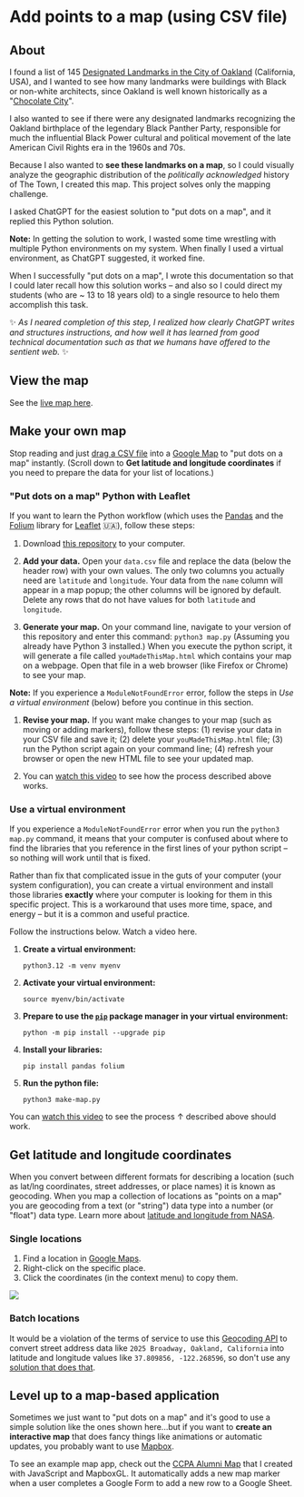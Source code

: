 # Add points to a map (using CSV file)

<!--[![map of oakland california with 145 markers on the map](screenshot.JPG)](https://domlet.github.io/oakland-map-landmarks/)-->

## About

I found a list of 145 [Designated Landmarks in the City of Oakland](https://www.oaklandca.gov/topics/list-of-designated-landmarks) (California, USA), and I wanted to see how many landmarks were buildings with Black or non-white architects, since Oakland is well known historically as a "[Chocolate City](https://en.wikipedia.org/wiki/Chocolate_City_speech#:~:text=In%20African%20American%20culture%2C%20the,or%20African%20American%20political%20leadership.)".

I also wanted to see if there were any designated landmarks recognizing the Oakland birthplace of the legendary Black Panther Party, responsible for much the influential Black Power cultural and political movement of the late American Civil Rights era in the 1960s and 70s.

Because I also wanted to **see these landmarks on a map**, so I could visually analyze the geographic distribution of the _politically acknowledged_ history of The Town, I created this map. This project solves only the mapping challenge.

I asked ChatGPT for the easiest solution to "put dots on a map", and it replied this Python solution.

**Note:** In getting the solution to work, I wasted some time wrestling with multiple Python environments on my system. When finally I used a virtual environment, as ChatGPT suggested, it worked fine.

When I successfully "put dots on a map", I wrote this documentation so that I could later recall how this solution works – and also so I could direct my students (who are ~ 13 to 18 years old) to a single resource to helo them accomplish this task.

✨ _As I neared completion of this step, I realized how clearly ChatGPT writes and structures instructions, and how well it has learned from good technical documentation such as that we humans have offered to the sentient web._ ✨

## View the map

See the [live map here](https://domlet.github.io/oakland-map-landmarks/).

## Make your own map

Stop reading and just [drag a CSV file](https://support.google.com/mymaps/answer/3024836?hl=en&co=GENIE.Platform%3DDesktop) into a [Google Map](https://www.google.com/maps/d/u/0/edit?hl=en&mid=1E3UfCrVMMQ62ZC1bzePvQjvkLSGfv24&ll=37.86536700757127%2C-122.24243003173828&z=12) to "put dots on a map" instantly. (Scroll down to **Get latitude and longitude coordinates** if you need to prepare the data for your list of locations.)

### "Put dots on a map" Python with Leaflet

If you want to learn the Python workflow (which uses the [Pandas](https://www.google.com/search?q=what+is+pandas+python) and the [Folium](https://www.google.com/search?q=what+is+folium+python) library for [Leaflet](https://leafletjs.com/) 🇺🇦), follow these steps:

1. Download [this repository](https://github.com/domlet/points-on-a-map-csv-py) to your computer.

1. **Add your data.** Open your `data.csv` file and replace the data (below the header row) with your own values. The only two columns you actually need are `latitude` and `longitude`. Your data from the `name` column will appear in a map popup; the other columns will be ignored by default. Delete any rows that do not have values for both `latitude` and `longitude`.

1. **Generate your map.** On your command line, navigate to your version of this repository and enter this command: `python3 map.py` (Assuming you already have Python 3 installed.) When you execute the python script, it will generate a file called `youMadeThisMap.html` which contains your map on a webpage. Open that file in a web browser (like Firefox or Chrome) to see your map.

**Note:** If you experience a `ModuleNotFoundError` error, follow the steps in _Use a virtual environment_ (below) before you continue in this section.

1. **Revise your map.** If you want make changes to your map (such as moving or adding markers), follow these steps: (1) revise your data in your CSV file and save it; (2) delete your `youMadeThisMap.html` file; (3) run the Python script again on your command line; (4) refresh your browser or open the new HTML file to see your updated map.

1. You can [watch this video](youtube.com) to see how the process described above works.

### Use a virtual environment

If you experience a `ModuleNotFoundError` error when you run the `python3 map.py` command, it means that your computer is confused about where to find the libraries that you reference in the first lines of your python script – so nothing will work until that is fixed.

Rather than fix that complicated issue in the guts of your computer (your system configuration), you can create a virtual environment and install those libraries **exactly** where your computer is looking for them in this specific project. This is a workaround that uses more time, space, and energy – but it is a common and useful practice.

Follow the instructions below. Watch a video here.

1. **Create a virtual environment:**

   ```
   python3.12 -m venv myenv
   ```

1. **Activate your virtual environment:**

   ```
   source myenv/bin/activate
   ```

1. **Prepare to use the [`pip`](https://www.w3schools.com/python/python_pip.asp) package manager in your virtual environment:**

   ```
   python -m pip install --upgrade pip
   ```

1. **Install your libraries:**

   ```
   pip install pandas folium
   ```

1. **Run the python file:**

   ```
   python3 make-map.py
   ```

You can [watch this video](youtube.com) to see the process ↑ described above should work.

## Get latitude and longitude coordinates

When you convert between different formats for describing a location (such as lat/lng coordinates, street addresses, or place names) it is known as geocoding. When you map a collection of locations as "points on a map" you are geocoding from a text (or "string") data type into a number (or "float") data type. Learn more about [latitude and longitude from NASA](https://pwg.gsfc.nasa.gov/stargaze/Slatlong.htm).

### Single locations

1. Find a location in [Google Maps](https://google.com/maps).
2. Right-click on the specific place.
3. Click the coordinates (in the context menu) to copy them.

![](https://media1.giphy.com/media/v1.Y2lkPTc5MGI3NjExb3NxZHl2b3ZnOHlpM2dmaDFuamo0eWNvNDM2bDA4cTlnOXg5N3RrdyZlcD12MV9pbnRlcm5hbF9naWZfYnlfaWQmY3Q9Zw/QsGtoxRGnMlOpogLeP/giphy.gif)

### Batch locations

It would be a violation of the terms of service to use this [Geocoding API](https://docs.mapbox.com/api/search/geocoding/) to convert street address data like `2025 Broadway, Oakland, California` into latitude and longitude values like `37.809856, -122.268596`, so don't use any [solution that does that](https://github.com/domlet/alumni-map/blob/main/geo.html).

## Level up to a map-based application

Sometimes we just want to "put dots on a map" and it's good to use a simple solution like the ones shown here...but if you want to **create an interactive map** that does fancy things like animations or automatic updates, you probably want to use [Mapbox](https://mapbox.com).

To see an example map app, check out the [CCPA Alumni Map](https://github.com/domlet/alumni-map/) that I created with JavaScript and MapboxGL. It automatically adds a new map marker when a user completes a Google Form to add a new row to a Google Sheet.
